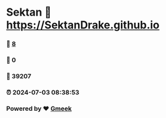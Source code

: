 # Sektan :link: https://SektanDrake.github.io 
### :page_facing_up: [8](https://SektanDrake.github.io/tag.html) 
### :speech_balloon: 0 
### :hibiscus: 39207 
### :alarm_clock: 2024-07-03 08:38:53 
### Powered by :heart: [Gmeek](https://github.com/Meekdai/Gmeek)

